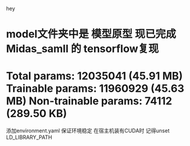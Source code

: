 hey

model文件夹中是 模型原型 
现已完成 Midas_samll 的 tensorflow复现
=======================================
Total params: 12035041 (45.91 MB)
Trainable params: 11960929 (45.63 MB)
Non-trainable params: 74112 (289.50 KB)
=======================================

添加environment.yaml 保证环境稳定 在宿主机装有CUDA时 记得unset LD_LIBRARY_PATH